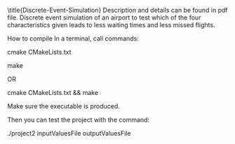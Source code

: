 \title{Discrete-Event-Simulation}
Description and details can be found in pdf file. 
Discrete event simulation of an airport to test which of the four characteristics given leads to less waiting times and less missed flights.

How to compile
In a terminal, call commands:

cmake CMakeLists.txt

make

OR

cmake CMakeLists.txt && make

Make sure the executable is produced.

Then you can test the project with the command:

./project2 inputValuesFile outputValuesFile
